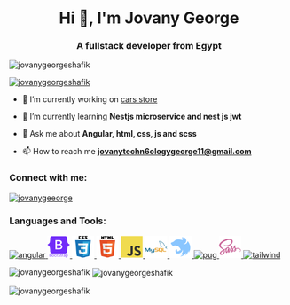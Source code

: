 <h1 align="center">Hi 👋, I'm Jovany George</h1>
<h3 align="center">A fullstack developer from Egypt</h3>

<p align="left"> <img src="https://komarev.com/ghpvc/?username=jovanygeorgeshafik&label=Profile%20views&color=0e75b6&style=flat" alt="jovanygeorgeshafik" /> </p>

<p align="left"> <a href="https://github.com/ryo-ma/github-profile-trophy"><img src="https://github-profile-trophy.vercel.app/?username=jovanygeorgeshafik" alt="jovanygeorgeshafik" /></a> </p>

- 🔭 I’m currently working on [cars store](https://github.com/JovanyGeorgeShafik/cars)

- 🌱 I’m currently learning **Nestjs microservice and nest js jwt**

- 💬 Ask me about **Angular, html, css, js and scss**

- 📫 How to reach me **jovanytechn6ologygeorge11@gmail.com**

<h3 align="left">Connect with me:</h3>
<p align="left">
<a href="https://fb.com/jovanygeeorge" target="blank"><img align="center" src="https://raw.githubusercontent.com/rahuldkjain/github-profile-readme-generator/master/src/images/icons/Social/facebook.svg" alt="jovanygeeorge" height="30" width="40" /></a>
</p>

<h3 align="left">Languages and Tools:</h3>
<p align="left"> <a href="https://angular.io" target="_blank" rel="noreferrer"> <img src="https://angular.io/assets/images/logos/angular/angular.svg" alt="angular" width="40" height="40"/> </a> <a href="https://getbootstrap.com" target="_blank" rel="noreferrer"> <img src="https://raw.githubusercontent.com/devicons/devicon/master/icons/bootstrap/bootstrap-plain-wordmark.svg" alt="bootstrap" width="40" height="40"/> </a> <a href="https://www.w3schools.com/css/" target="_blank" rel="noreferrer"> <img src="https://raw.githubusercontent.com/devicons/devicon/master/icons/css3/css3-original-wordmark.svg" alt="css3" width="40" height="40"/> </a> <a href="https://www.w3.org/html/" target="_blank" rel="noreferrer"> <img src="https://raw.githubusercontent.com/devicons/devicon/master/icons/html5/html5-original-wordmark.svg" alt="html5" width="40" height="40"/> </a> <a href="https://developer.mozilla.org/en-US/docs/Web/JavaScript" target="_blank" rel="noreferrer"> <img src="https://raw.githubusercontent.com/devicons/devicon/master/icons/javascript/javascript-original.svg" alt="javascript" width="40" height="40"/> </a> <a href="https://www.mysql.com/" target="_blank" rel="noreferrer"> <img src="https://raw.githubusercontent.com/devicons/devicon/master/icons/mysql/mysql-original-wordmark.svg" alt="mysql" width="40" height="40"/> </a> <a href="https://nestjs.com/" target="_blank" rel="noreferrer"> <img src="https://github.com/nimasfl/nestjs-icons/blob/325530fd2b05f354d44ce5cf94c056dde019a8fe/nest-.svg" alt="nestjs" width="40" height="40"/> </a> <a href="https://pugjs.org" target="_blank" rel="noreferrer"> <img src="https://cdn.worldvectorlogo.com/logos/pug.svg" alt="pug" width="40" height="40"/> </a> <a href="https://sass-lang.com" target="_blank" rel="noreferrer"> <img src="https://raw.githubusercontent.com/devicons/devicon/master/icons/sass/sass-original.svg" alt="sass" width="40" height="40"/> </a> <a href="https://tailwindcss.com/" target="_blank" rel="noreferrer"> <img src="https://www.vectorlogo.zone/logos/tailwindcss/tailwindcss-icon.svg" alt="tailwind" width="40" height="40"/> </a> </p>

<p><img align="left" src="https://github-readme-stats.vercel.app/api/top-langs?username=jovanygeorgeshafik&show_icons=true&locale=en&layout=compact" alt="jovanygeorgeshafik" /></p>

<p>&nbsp;<img align="center" src="https://github-readme-stats.vercel.app/api?username=jovanygeorgeshafik&show_icons=true&locale=en" alt="jovanygeorgeshafik" /></p>

<p><img align="center" src="https://github-readme-streak-stats.herokuapp.com/?user=jovanygeorgeshafik&" alt="jovanygeorgeshafik" /></p>
